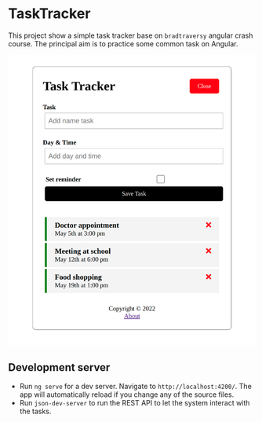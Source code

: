 # TaskTracker

This project show a simple task tracker base on `bradtraversy` angular crash course.
The principal aim is to practice some common task on Angular.

![Task-Tracker](src/assets/task-tracker.png)

## Development server

- Run `ng serve` for a dev server. Navigate to `http://localhost:4200/`. The app will automatically reload if you change any of the source files.
- Run `json-dev-server` to run the REST API to let the system interact with the tasks.
